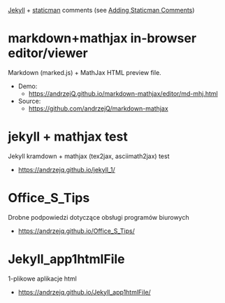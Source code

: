 [Jekyll](https://jekyllrb.com/) + [staticman](https://staticman.net/) comments (see [Adding Staticman Comments](https://travisdowns.github.io/blog/2020/02/05/now-with-comments.html))


markdown+mathjax in-browser editor/viewer
==================================

Markdown (marked.js) + MathJax HTML preview file.

- Demo:
	- <https://andrzejQ.github.io/markdown-mathjax/editor/md-mhj.html>
- Source:
	- <https://github.com/andrzejQ/markdown-mathjax>

jekyll + mathjax test
==================================

Jekyll kramdown + mathjax (tex2jax, asciimath2jax) test

- <https://andrzejq.github.io/jekyll_1/>


Office_S_Tips
==================================

Drobne podpowiedzi dotyczące obsługi programów biurowych

- <https://andrzejq.github.io/Office_S_Tips/>



Jekyll_app1htmlFile
==================================

1-plikowe aplikacje html

- <https://andrzejq.github.io/Jekyll_app1htmlFile/>

